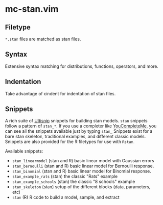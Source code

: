 mc-stan.vim
===========

Filetype
--------

`*.stan` files are matched as stan files.

Syntax
------

Extensive syntax matching for distributions, functions, operators, and more.

Indentation
-----------

Take advantage of cindent for indentation of stan files.

Snippets
--------

A rich suite of [Ultisnip](http://github.com/SirVer/ultisnips) snippets for building stan models.
`stan` snippets follow a pattern of `stan_*`.
If you use a completer like [YouCompleteMe](http://github.com/Valloric/YouCompleteMe), you can see all the snippets available just by typing `stan_`
Snippets exist for a bare stan skeleton, traditional examples, and different classic models.
Snippets are also provided for the R filetypes for use with `Rstan`.

Available snippets:

- `stan_linearmodel` (stan and R) basic linear model with Gaussian errors
- `stan_bernoulli` (stan and R) basic linear model for Bernoulli response.
- `stan_binomial` (stan and R) basic linear model for Binomial response.
- `stan_example_rats` (stan) the classic "Rats" example
- `stan_example_schools` (stan) the classic "8 schools" example
- `stan_skeleton` (stan) setup of the different blocks (data, parameters, etc)
- `stan` (R) R code to build a model, sample, and extract


